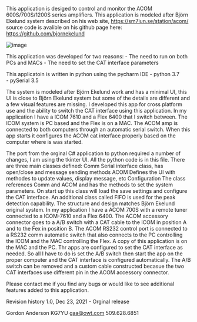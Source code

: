This application is desiged to control and monitor the ACOM 600S/700S/1200S series amplifiers.
This application is modeled after Björn Ekelund system described on his web site, https://sm7iun.se/station/acom/
source code is avalible on his github page here: https://github.com/bjornekelund

![image](https://user-images.githubusercontent.com/4152473/150659748-a0e6b7bc-7f7e-4099-ba83-7fefab24fa18.png)

This application was developed for two reasons:
     - The need to run on both PCs and MACs 
     - The need to set the CAT interface parameters

This applicatoin is written in python using the pycharm IDE
     - python 3.7   
     - pySerial 3.5

The system is modeled after Björn Ekelund work and has a minimal UI, this UI is close to Björn Ekelund
system but some of the details are different and a few visual features are missing. I developed this app
for cross platform use and the ability to switch the CAT interface using this application. In my application
I have a ICOM 7610 and a Flex 6400 that I switch between. The ICOM system is PC based and the Flex is on a MAC.
The ACOM amp is connected to both computers through an automatic serial switch. When this app starts it
configures the ACOM cat interface properly based on the computer where is was started.

The port from the orginal C# application to python required a number of changes, I am using the tkinter
UI. All the python code is in this file. There are three main classes defined:
       Comm            Serial interface class, has open/close and message sending methods
       ACOM            Defines the UI with methodes to update values, display message, etc
       Configuration   The class references Comm and ACOM and has the methods to set the system
                       parameters. On start up this class will load the save settings and configure
                       the CAT interface.
An additional class called FIFO is used for the peak detection capability. The structure and design matches
Björn Ekelund original system.
In my application I have a ACOM 700S with a remote tuner connected to a ICOM-7610 and a Flex 6400.
The ACOM accessory connector goes to a A/B switch with a CAT cable to the ICOM in position A and to
the Fex in position B. The ACOM RS232 control port is connected to a RS232 comm automatic switch that
also connects to the PC controlling the ICOM and the MAC controlling the Flex. A copy of this application
is on the MAC and the PC. Thr apps are configured to set the CAT interface as needed. So all I have to do is
set the A/B switch then start the app on the proper computer and the CAT interface is configured automatically.
The A/B switch can be removed and a custom cable constructed becasue the two CAT interfaces use different
pin in the ACOM accessory connector.

Please contact me if you find any bugs or would like to see additional features added to this application.

  Revision history
  1.0, Dec 23, 2021
     - Orginal release

Gordon Anderson
KG7YU
gaa@owt.com
509.628.6851
